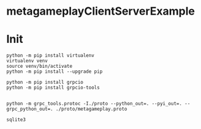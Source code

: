 metagameplayClientServerExample
===


# Init
```
python -m pip install virtualenv
virtualenv venv
source venv/bin/activate
python -m pip install --upgrade pip

python -m pip install grpcio
python -m pip install grpcio-tools


python -m grpc_tools.protoc -I./proto --python_out=. --pyi_out=. --grpc_python_out=. ./proto/metagameplay.proto

```

```
sqlite3

```